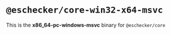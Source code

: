 # `@eschecker/core-win32-x64-msvc`

This is the **x86_64-pc-windows-msvc** binary for `@eschecker/core`
